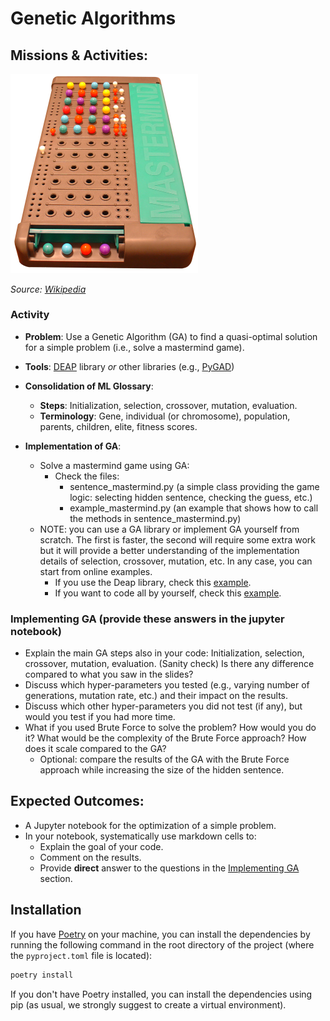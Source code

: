# Genetic Algorithms

## Missions & Activities:


<img src="img\Mastermind.jpg" alt="Mastermind" width="300"/>

*Source: [Wikipedia](https://en.wikipedia.org/wiki/Mastermind_(board_game))*

### Activity
- **Problem**: Use a Genetic Algorithm (GA) to find a quasi-optimal solution for a simple problem (i.e., solve a mastermind game).
- **Tools**: [DEAP](https://deap.readthedocs.io/en/master/) library *or* other libraries (e.g., [PyGAD](https://pygad.readthedocs.io/en/latest/))
- **Consolidation of ML Glossary**:
  - **Steps**: Initialization, selection, crossover, mutation, evaluation.
  - **Terminology**: Gene, individual (or chromosome), population, parents, children, elite, fitness scores.

- **Implementation of GA**:
  - Solve a mastermind game using GA:
    - Check the files: 
      - sentence_mastermind.py (a simple class providing the game logic: selecting hidden sentence, checking the guess, etc.)
      - example_mastermind.py (an example that shows how to call the methods in sentence_mastermind.py)
  - NOTE: you can use a GA library or implement GA yourself from scratch. The first is faster, the second will require some extra work but it will provide a better understanding of the implementation details of selection, crossover, mutation, etc. In any case, you can start from online examples.
    - If you use the Deap library, check this [example](https://deap.readthedocs.io/en/master/examples/ga_onemax.html).
    - If you want to code all by yourself, check this [example](https://machinelearningmastery.com/simple-genetic-algorithm-from-scratch-in-python/).

 ### Implementing GA (provide these answers in the jupyter notebook)
- Explain the main GA steps also in your code: Initialization, selection, crossover, mutation, evaluation. (Sanity check) Is there any difference compared to what you saw in the slides?
- Discuss which hyper-parameters you tested (e.g., varying number of generations, mutation rate, etc.) and their impact on the results.
- Discuss which other hyper-parameters you did not test (if any), but would you test if you had more time. 
- What if you used Brute Force to solve the problem? How would you do it? What would be the complexity of the Brute Force approach? How does it scale compared to the GA?
  - Optional: compare the results of the GA with the Brute Force approach while increasing the size of the hidden sentence.

## Expected Outcomes:
  - A Jupyter notebook for the optimization of a simple problem.
  - In your notebook, systematically use markdown cells to:
    - Explain the goal of your code.
    - Comment on the results.
    - Provide **direct** answer to the questions in the [Implementing GA](#implementing-ga-provide-these-answers-in-the-jupyter-notebook) section.

## Installation
If you have [Poetry](https://github.com/hei-synd-aml/lab-0-TutoPoetry) on your machine, you can install the dependencies by running the following command in the root directory of the project (where the `pyproject.toml` file is located):
```bash
poetry install
```

If you don't have Poetry installed, you can install the dependencies using pip (as usual, we strongly suggest to create a virtual environment).

